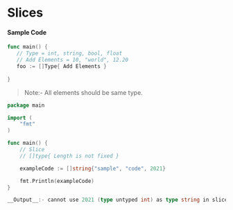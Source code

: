 # Slices 

#### Sample Code

```go
func main() {
   // Type = int, string, bool, float
   // Add Elements = 10, "world", 12.20
   foo := []Type{ Add Elements }  
   
}
```
> Note:- All elements should be same type. 

```go
package main

import (
	"fmt"
)

func main() {
	// Slice
	// []type{ Length is not fixed }

	exampleCode := []string{"sample", "code", 2021}

	fmt.Println(exampleCode)
}

__Output__:- cannot use 2021 (type untyped int) as type string in slice literal
```
